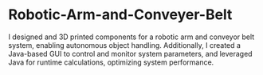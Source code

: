 # Robotic-Arm-and-Conveyer-Belt
I designed and 3D printed components for a robotic arm and conveyor belt system, enabling autonomous object handling. Additionally, I created a Java-based GUI to control and monitor system parameters, and leveraged Java for runtime calculations, optimizing system performance.
